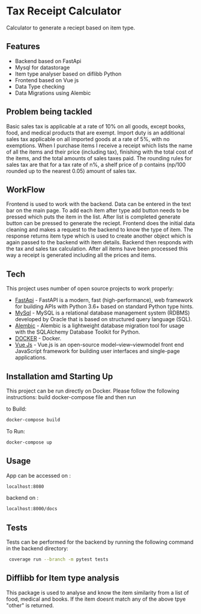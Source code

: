 # Tax Receipt Calculator



Calculator to generate a reciept based on item type.


## Features

- Backend based on FastApi
- Mysql for datastorage
- Item type analyser based on diflibb Python
- Frontend based on Vue js
- Data Type checking
- Data Migrations using Alembic


## Problem being tackled
Basic sales tax is applicable at a rate of 10% on all goods, except books, food, and medical
products that are exempt. Import duty is an additional sales tax
applicable on all imported goods at a rate of 5%, with no exemptions. When I purchase items
I receive a receipt which lists the name of all the items and their price (including tax),
finishing with the total cost of the items,
and the total amounts of sales taxes paid. The rounding rules for sales tax are that for a tax
rate of n%, a shelf price of p contains (np/100 rounded up to the nearest 0.05) amount of
sales tax.


## WorkFlow

Frontend is used to work with the backend. Data can be entered in the text bar on the main page.
To add each item after type add button needs to be pressed which puts the item in the list.
After list is completed generate button can be pressed to generate the reciept.
Frontend does the initial data cleaning and makes a request to the backend to know the type of item.
The response returns item type which is used to create another object which is again passed to the backend with item details. Backend then responds with the tax and sales tax calculation.
After all items have been processed this way a receipt is generated including all the prices and items.


## Tech

This project uses number of open source projects to work properly:

- [FastApi] - FastAPI is a modern, fast (high-performance), web framework for building APIs with Python 3.6+ based on standard Python type hints.
- [MySql] - MySQL is a relational database management system (RDBMS) developed by Oracle that is based on structured query language (SQL). 
- [Alembic] - Alembic is a lightweight database migration tool for usage with the SQLAlchemy Database Toolkit for Python. 
- [DOCKER] - Docker.
- [Vue Js] - Vue.js is an open-source model–view–viewmodel front end JavaScript framework for building user interfaces and single-page applications.


## Installation amd Starting Up
This project can be run directly on Docker.
Please follow the following instructions:
build docker-compose file
and then run 

to Build:
```sh
docker-compose build
```
To Run:
```sh
docker-compose up 
```

## Usage

App can be accessed on :
```sh
localhost:8080
```

backend on :
```sh
localhost:8000/docs
```

## Tests
Tests can be performed for the backend by running the following command in the backend directory:
```sh
 coverage run --branch -m pytest tests
```


## Difflibb for Item type analysis

This package is used to analyse and know the item similarity from a list of food, medical and books. If the item doesnt match any of the above tpye "other" is returned.



[//]: # 

   [FastApi]: <hhttps://fastapi.tiangolo.com>
   [MySql]: <https://www.mysql.com/de>
   [Alembic]: <https://alembic.sqlalchemy.org/en/latest/>
   [DOCKER]: <https://www.docker.com>
   [Vue Js]: <https://vuejs.org>
   
